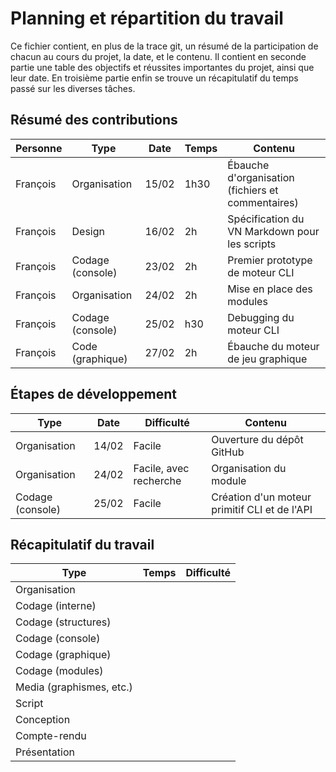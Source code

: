 # Planning et répartition du travail
Ce fichier contient, en plus de la trace git, un résumé de la participation de
chacun au cours du projet, la date, et le contenu.
Il contient en seconde partie une table des objectifs et réussites importantes
du projet, ainsi que leur date.
En troisième partie enfin se trouve un récapitulatif du temps passé sur les
diverses tâches.

## Résumé des contributions
Personne | Type | Date | Temps | Contenu
---------|------|------|-------|--------
François|Organisation|15/02|1h30|Ébauche d'organisation (fichiers et commentaires)
François|Design|16/02|2h|Spécification du VN Markdown pour les scripts
François|Codage (console)|23/02|2h|Premier prototype de moteur CLI
François|Organisation|24/02|2h|Mise en place des modules
François|Codage (console)|25/02|h30|Debugging du moteur CLI
François|Code (graphique)|27/02|2h|Ébauche du moteur de jeu graphique

## Étapes de développement
Type|Date|Difficulté|Contenu
----|----|----------|-------
Organisation|14/02|Facile|Ouverture du dépôt GitHub
Organisation|24/02|Facile, avec recherche|Organisation du module
Codage (console)|25/02|Facile|Création d'un moteur primitif CLI et de l'API

## Récapitulatif du travail
Type|Temps|Difficulté
----|-----|----------
Organisation||
Codage (interne)||
Codage (structures)||
Codage (console)||
Codage (graphique)||
Codage (modules)||
Media (graphismes, etc.)||
Script||
Conception||
Compte-rendu||
Présentation||

